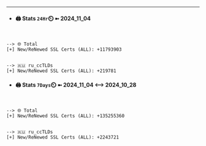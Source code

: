

---
- #### 🖨️ **Stats** `24Hr`⏲️ ➼ 2024_11_04
```console


--> 🌐 Total
[+] New/ReNewed SSL Certs (ALL): +11793903


--> 🇷🇺 ru_ccTLDs
[+] New/ReNewed SSL Certs (ALL): +219781

```

- #### 🖨️ **Stats** `7Days`⏲️ ➼ 2024_11_04 <--> 2024_10_28
```console


--> 🌐 Total
[+] New/ReNewed SSL Certs (ALL): +135255360


--> 🇷🇺 ru_ccTLDs
[+] New/ReNewed SSL Certs (ALL): +2243721

```


